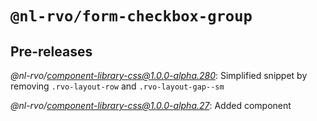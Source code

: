 # `@nl-rvo/form-checkbox-group`

## Pre-releases

*@nl-rvo/component-library-css@1.0.0-alpha.280*:
Simplified snippet by removing `.rvo-layout-row` and `.rvo-layout-gap--sm`

*@nl-rvo/component-library-css@1.0.0-alpha.27*:
Added component